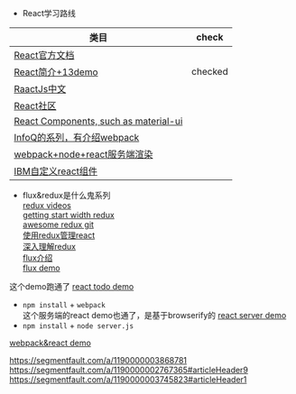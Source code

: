 * React学习路线

类目  | check
------------- | -------------
[React官方文档](https://facebook.github.io/react/docs/getting-started.html "官方文档")  | 
[React简介+13demo](http://www.ruanyifeng.com/blog/2015/03/react.html "简介+demo")  | checked 
[RaactJs中文](http://reactjs.cn/react/docs/getting-started.html "React中文")  |
[React社区](http://react-china.org/ "forum")  |
[React Components, such as material-ui](http://react-components.com/ "React Component")  |
[InfoQ的系列，有介绍webpack](http://www.infoq.com/cn/react1/ "InfoQ category")  |
[webpack+node+react服务端渲染](http://www.jianshu.com/p/97af0000516a "服务端渲染")  |
[IBM自定义react组件](http://www.ibm.com/developerworks/cn/web/wa-react-intro/index.html "自定义React组件")  |

* flux&redux是什么鬼系列  
[redux videos](https://egghead.io/series/getting-started-with-redux "redux videos")  
[getting start width redux](http://davidandsuzi.com/writing-a-basic-app-in-redux/ "redux demo")  
[awesome redux git](https://github.com/xgrommx/awesome-redux "awesome redux")  
[使用redux管理react](http://www.cnblogs.com/Leo_wl/p/4780750.html "redux管理react")  
[深入理解redux](http://www.jianshu.com/p/0e42799be566 "understand redux")  
[flux介绍](http://www.cocoachina.com/webapp/20150928/13600.html "about flux")  
[flux demo](http://www.jcodecraeer.com/a/javascript/2015/0311/2581.html "flux demo")  


这个demo跑通了
[react todo demo](http://www.reqianduan.com/2297.html "react todo demo")
* `npm install` + `webpack`  
这个服务端的react demo也通了，是基于browserify的
[react server demo](http://wk.gewara.com/display/techprojectdocs/6.6Android+checklist "react server demo")  
* `npm install` + `node server.js`

[webpack&react demo](http://www.tuicool.com/articles/BrAVv2y "webpack&react demo")

https://segmentfault.com/a/1190000003868781  
https://segmentfault.com/a/1190000002767365#articleHeader9  
https://segmentfault.com/a/1190000003745823#articleHeader1  
